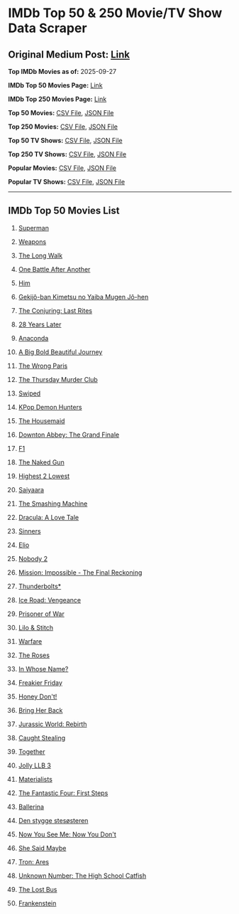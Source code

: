 # IMDb Top 50 & 250 Movie/TV Show Data Scraper

## Original Medium Post: [Link](https://medium.com/@nishantsahoo/which-movie-should-i-watch-5c83a3c0f5b1)

**Top IMDb Movies as of:** 2025-09-27

**IMDb Top 50 Movies Page:** [Link](https://www.imdb.com/search/title/?title_type=feature&release_date=2025-01-01,2025-12-31)

**IMDb Top 250 Movies Page:** [Link](https://www.imdb.com/chart/top/)

**Top 50 Movies:** [CSV File](/data/top50/movies.csv), [JSON File](/data/top50/movies.json)

**Top 250 Movies:** [CSV File](/data/top250/movies.csv), [JSON File](/data/top250/movies.json)

**Top 50 TV Shows:** [CSV File](/data/top50/shows.csv), [JSON File](/data/top50/shows.json)

**Top 250 TV Shows:** [CSV File](/data/top250/shows.csv), [JSON File](/data/top250/shows.json)

**Popular Movies:** [CSV File](/data/popular/movies.csv), [JSON File](/data/popular/movies.json)

**Popular TV Shows:** [CSV File](/data/popular/shows.csv), [JSON File](/data/popular/shows.json)

---

## IMDb Top 50 Movies List

1. [Superman](https://www.imdb.com/title/tt5950044/)

2. [Weapons](https://www.imdb.com/title/tt26581740/)

3. [The Long Walk](https://www.imdb.com/title/tt10374610/)

4. [One Battle After Another](https://www.imdb.com/title/tt30144839/)

5. [Him](https://www.imdb.com/title/tt20990442/)

6. [Gekijô-ban Kimetsu no Yaiba Mugen Jô-hen](https://www.imdb.com/title/tt32820897/)

7. [The Conjuring: Last Rites](https://www.imdb.com/title/tt22898462/)

8. [28 Years Later](https://www.imdb.com/title/tt10548174/)

9. [Anaconda](https://www.imdb.com/title/tt33244668/)

10. [A Big Bold Beautiful Journey](https://www.imdb.com/title/tt13650700/)

11. [The Wrong Paris](https://www.imdb.com/title/tt33039440/)

12. [The Thursday Murder Club](https://www.imdb.com/title/tt12001534/)

13. [Swiped](https://www.imdb.com/title/tt31909270/)

14. [KPop Demon Hunters](https://www.imdb.com/title/tt14205554/)

15. [The Housemaid](https://www.imdb.com/title/tt27543632/)

16. [Downton Abbey: The Grand Finale](https://www.imdb.com/title/tt31888477/)

17. [F1](https://www.imdb.com/title/tt16311594/)

18. [The Naked Gun](https://www.imdb.com/title/tt3402138/)

19. [Highest 2 Lowest](https://www.imdb.com/title/tt31194612/)

20. [Saiyaara](https://www.imdb.com/title/tt28037987/)

21. [The Smashing Machine](https://www.imdb.com/title/tt11214558/)

22. [Dracula: A Love Tale](https://www.imdb.com/title/tt31434030/)

23. [Sinners](https://www.imdb.com/title/tt31193180/)

24. [Elio](https://www.imdb.com/title/tt4900148/)

25. [Nobody 2](https://www.imdb.com/title/tt28996126/)

26. [Mission: Impossible - The Final Reckoning](https://www.imdb.com/title/tt9603208/)

27. [Thunderbolts\*](https://www.imdb.com/title/tt20969586/)

28. [Ice Road: Vengeance](https://www.imdb.com/title/tt27621210/)

29. [Prisoner of War](https://www.imdb.com/title/tt33057137/)

30. [Lilo & Stitch](https://www.imdb.com/title/tt11655566/)

31. [Warfare](https://www.imdb.com/title/tt31434639/)

32. [The Roses](https://www.imdb.com/title/tt31973693/)

33. [In Whose Name?](https://www.imdb.com/title/tt34385058/)

34. [Freakier Friday](https://www.imdb.com/title/tt31956415/)

35. [Honey Don't!](https://www.imdb.com/title/tt30645201/)

36. [Bring Her Back](https://www.imdb.com/title/tt32246771/)

37. [Jurassic World: Rebirth](https://www.imdb.com/title/tt31036941/)

38. [Caught Stealing](https://www.imdb.com/title/tt1493274/)

39. [Together](https://www.imdb.com/title/tt31184028/)

40. [Jolly LLB 3](https://www.imdb.com/title/tt27996020/)

41. [Materialists](https://www.imdb.com/title/tt30253473/)

42. [The Fantastic Four: First Steps](https://www.imdb.com/title/tt10676052/)

43. [Ballerina](https://www.imdb.com/title/tt7181546/)

44. [Den stygge stesøsteren](https://www.imdb.com/title/tt29344903/)

45. [Now You See Me: Now You Don't](https://www.imdb.com/title/tt4712810/)

46. [She Said Maybe](https://www.imdb.com/title/tt36754289/)

47. [Tron: Ares](https://www.imdb.com/title/tt6604188/)

48. [Unknown Number: The High School Catfish](https://www.imdb.com/title/tt37674426/)

49. [The Lost Bus](https://www.imdb.com/title/tt21103218/)

50. [Frankenstein](https://www.imdb.com/title/tt1312221/)
